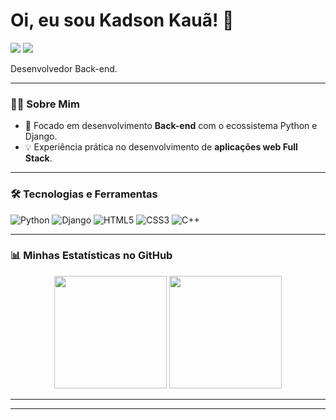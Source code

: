 # Oi, eu sou Kadson Kauã! 👋

<p align="left">
  <a href="https://www.linkedin.com/in/kadson-almeida-730b53286" target="_blank"><img src="https://img.shields.io/badge/-LinkedIn-%230077B5?style=for-the-badge&logo=linkedin&logoColor=white" target="_blank"></a>
  <a href="kadsonalmeida14@gmail.com"><img src="https://img.shields.io/badge/-Email-D14836?style=for-the-badge&logo=gmail&logoColor=white" target="_blank"></a>
</p>

Desenvolvedor Back-end.

---

### 👨‍💻 Sobre Mim

- 🐍 Focado em desenvolvimento **Back-end** com o ecossistema Python e Django.
- 💡 Experiência prática no desenvolvimento de **aplicações web Full Stack**.

---

### 🛠️ Tecnologias e Ferramentas

<p align="left">
  <img src="https://img.shields.io/badge/Python-3776AB?style=for-the-badge&logo=python&logoColor=white" alt="Python">
  <img src="https://img.shields.io/badge/Django-092E20?style=for-the-badge&logo=django&logoColor=white" alt="Django">
  <img src="https://img.shields.io/badge/HTML5-E34F26?style=for-the-badge&logo=html5&logoColor=white" alt="HTML5">
  <img src="https://img.shields.io/badge/CSS3-1572B6?style=for-the-badge&logo=css3&logoColor=white" alt="CSS3">
  <img src="https://img.shields.io/badge/C%2B%2B-00599C?style=for-the-badge&logo=c%2B%2B&logoColor=white" alt="C++">
</p>

---

### 📊 Minhas Estatísticas no GitHub

<p align="center">
  <img height="180em" src="https://github-readme-stats.vercel.app/api?username=Kadson-Kaua&show_icons=true&theme=github_dark&include_all_commits=true&count_private=true"/>
  <img height="180em" src="https://github-readme-stats.vercel.app/api/top-langs/?username=Kadson-Kaua&layout=compact&langs_count=7&theme=github_dark"/>
</p>

---

---
